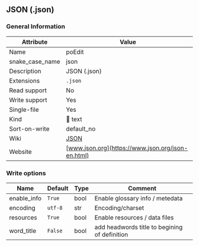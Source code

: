 ## JSON (.json)

### General Information

| Attribute       | Value                                             |
| --------------- | ------------------------------------------------- |
| Name            | poEdit                                            |
| snake_case_name | json                                              |
| Description     | JSON (.json)                                      |
| Extensions      | `.json`                                           |
| Read support    | No                                                |
| Write support   | Yes                                               |
| Single-file     | Yes                                               |
| Kind            | 📝 text                                            |
| Sort-on-write   | default_no                                        |
| Wiki            | [JSON](https://en.wikipedia.org/wiki/JSON)        |
| Website         | [www.json.org](https://www.json.org/json-en.html) |

### Write options

| Name        | Default | Type | Comment                                       |
| ----------- | ------- | ---- | --------------------------------------------- |
| enable_info | `True`  | bool | Enable glossary info / metedata               |
| encoding    | `utf-8` | str  | Encoding/charset                              |
| resources   | `True`  | bool | Enable resources / data files                 |
| word_title  | `False` | bool | add headwords title to begining of definition |




